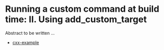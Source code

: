 # Running a custom command at build time: II. Using add_custom_target

Abstract to be written ...

- [cxx-example](cxx-example/)
